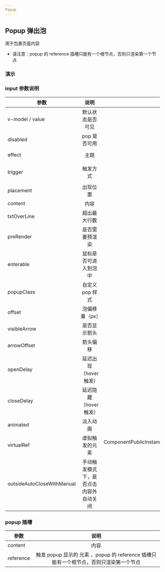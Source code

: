 ```yaml
---
Popup
---
```


<script setup>
import { ref } from 'vue'
</script>

## Popup 弹出泡

用于包裹页面内容

- 请注意：popup 的 reference 插槽只能有一个根节点，否则只渲染第一个节点

### 演示

<preview path="./demos/popup/popup-demo1.vue" title="使用方式：" description="popup的使用可以用传统插槽方式和虚拟元素触发"></preview>

<preview path="./demos/popup/popup-demo2.vue" title="主题" description="属性 effect：dark、light；默认是 light"></preview>

<!-- <preview path="./demos/popup/popup-demo3.vue" title="不同方向弹出" description="属性 placement=`方向-对齐`。方向：top、left、right、bottom；是弹出泡出现在目标元素的哪边
对齐：start、 center、 end；是弹出泡与目标元素相邻边的对齐方式"></preview> -->

<preview path="./demos/popup/popup-demo3.vue" title="不同方向弹出" description="方向：top、left、right、bottom；是弹出泡出现在目标元素的哪边对齐：start、 center、 end；"></preview>

<preview path="./demos/popup/popup-demo4.vue" title="超出截断" description="txtOverLine：最大行数，默认值 0 不限制超出，若设置，则超出才显示 popup，不超出不显示；"></preview>

<preview path="./demos/popup/popup-demo5.vue" title="触发方式" description="提供三种触发方式：hover、click、manual,manual由开发者自行控制pop显示隐藏状态,结合v-model使用,组件内部不提供事件"></preview>

<preview path="./demos/popup/popup-demo6.vue" title="延迟时间" description="trigger：hover 模式提供两种延迟，延迟出现 openDelay、延迟隐藏 closeDelay；默认 100ms。openDelay:0 立即出现（注意这会在 reference 多且密时，只要你稍稍动动鼠标，就会满屏的泡，closeDelay:0 立即隐藏（注意需要预留用户鼠标移入弹出泡的时间，除非你不需要 enterable）"></preview>

<preview path="./demos/popup/popup-demo7.vue" title="偏移" description="offset 设置泡在上下左右四个方向上的偏移，可以为负值。默认单位：px，不支持 vh、vw、%，popup 上方弹出，left 值减 offset；popup 下方弹出，left 值加 offset；popup 左侧弹出，top 值减 offset；popup 右侧弹出，top 值加 offset；"></preview>

<preview path="./demos/popup/popup-demo8.vue" title="箭头设置" description="visible-arrow 设置显示隐藏箭头；arrow-offset 设置箭头的位置，默认值 0，单位px；【不设置值】箭头始终显示在中间，优先显示在 reference 元素中间，其次是泡中间。设置值】任何情况下都显示在设置的位置。设置的值超出极限，会显示为【不设置值】的效果"></preview>

<preview path="./demos/popup/popup-demo9.vue" title="初始状态" description="v-model / value：可以设置 pop 初始是否显示。默认隐藏，不创建pop，disabled：是否不能激活弹出信息"></preview>

### input 参数说明

| 参数                       |                  说明                  |                                                     类型 |             可选值 |     默认值 |
| -------------------------- | :------------------------------------: | -------------------------------------------------------: | -----------------: | ---------: |
| v-model / value            |            默认状态是否可见            |                                                  Boolean |                  - |      false |
| disabled                   |              pop 是否可用              |                                                  Boolean |                  - |      false |
| effect                     |                  主题                  |                                                   String |         dark light |       dark |
| trigger                    |                触发方式                |                                                   String | click hover manual |      hover |
| placement                  |                出现位置                |                                                   String |                  - | top-center |
| content                    |                  内容                  |                                                   string |                  - |          - |
| txtOverLine                |              超出最大行数              |                                                   Number |                  - |          0 |
| preRender                  |             是否需要预渲染             |                                                  Boolean |                  - |      false |
| enterable                  |          鼠标是否可进入到泡中          |                                                  Boolean |                  - |       true |
| popupClass                 |            自定义 pop 样式             |                                                   String |                  - |          - |
| offset                     |             泡偏移量（px）             |                                                   Number |                  - |          0 |
| visibleArrow               |              是否显示箭头              |                                                  Boolean |                  - |       true |
| arrowOffset                |                箭头偏移                |                                                   Number |                  - |          0 |
| openDelay                  |         延迟出现（hover 触发)          |                                                   Number |                  - |     100 ms |
| closeDelay                 |         延迟隐藏（hover 触发)          |                                                   Number |                  - |     100 ms |
| animated                   |                淡入动画                |                                                  Boolean |                  - |       true |
| virtualRef                 |             虚拟触发的元素             | ComponentPublicInstance\<HTMLElement\>\| \<HTMLElement\> |                  - |       null |
| outsideAutoCloseWithManual | 手动触发模式下，是否点击内容外自动关闭 |                                                  boolean |                  - |      false |

### popup 插槽

| 参数      |                                          说明                                          |
| --------- | :------------------------------------------------------------------------------------: |
| content   |                                          内容                                          |
| reference | 触发 popup 显示的 元素 ，popup 的 reference 插槽只能有一个根节点，否则只渲染第一个节点 |
